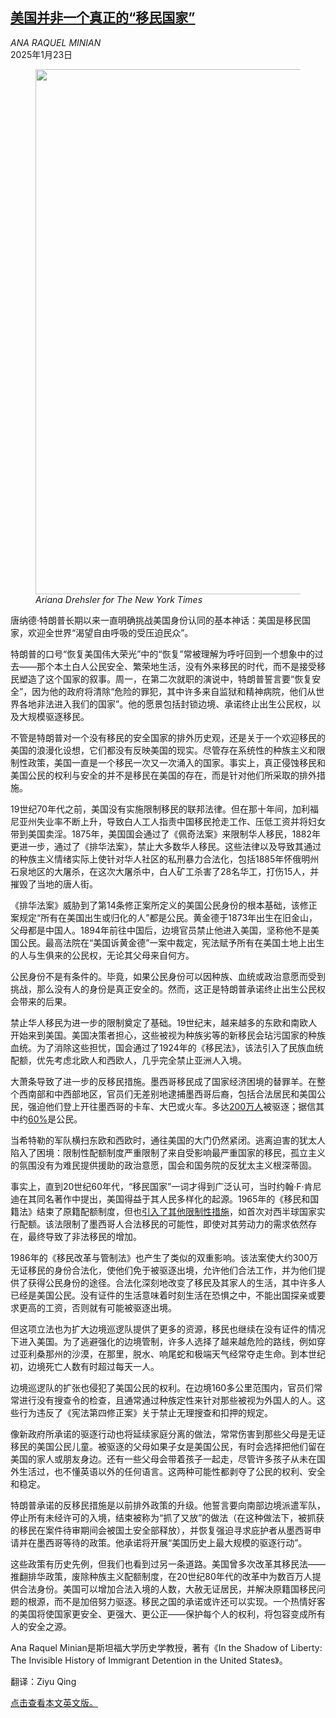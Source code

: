 <!--1737614222000-->
[美国并非一个真正的“移民国家”](https://cn.nytimes.com/opinion/20250123/trump-immigrants-deportations/)
------

<address>ANA RAQUEL MINIAN</address><time pudate="2025-01-23 02:26:41" datetime="2025-01-23 02:26:41">2025年1月23日</time><figure><img src="https://images.weserv.nl/?url=static01.nyt.com/images/2025/01/22/multimedia/22Minian-wlph/22Minian-wlph-master1050.jpg" width="1050" height="840"><figcaption> <cite>Ariana Drehsler for The New York Times</cite></figcaption></figure><section><p>唐纳德·特朗普长期以来一直明确挑战美国身份认同的基本神话：美国是移民国家，欢迎全世界“渴望自由呼吸的受压迫民众”。</p><p>特朗普的口号“恢复美国伟大荣光”中的“恢复”常被理解为呼吁回到一个想象中的过去——那个本土白人公民安全、繁荣地生活，没有外来移民的时代，而不是接受移民塑造了这个国家的叙事。周一，在第二次就职的演说中，特朗普誓言要“恢复安全”，因为他的政府将清除“危险的罪犯，其中许多来自监狱和精神病院，他们从世界各地非法进入我们的国家”。他的愿景包括封锁边境、承诺终止出生公民权，以及大规模驱逐移民。</p><p>不管是特朗普对一个没有移民的安全国家的排外历史观，还是关于一个欢迎移民的美国的浪漫化设想，它们都没有反映美国的现实。尽管存在系统性的种族主义和限制性政策，美国一直是一个移民一次又一次涌入的国家。事实上，真正侵蚀移民和美国公民的权利与安全的并不是移民在美国的存在，而是针对他们所采取的排外措施。</p><p>19世纪70年代之前，美国没有实施限制移民的联邦法律。但在那十年间，加利福尼亚州失业率不断上升，导致白人工人指责中国移民抢走工作、压低工资并将妇女带到美国卖淫。1875年，美国国会通过了《佩奇法案》来限制华人移民，1882年更进一步，通过了《排华法案》，禁止大多数华人移民。这些法律以及导致其通过的种族主义情绪实际上使针对华人社区的私刑暴力合法化，包括1885年怀俄明州石泉地区的大屠杀，在这次大屠杀中，白人矿工杀害了28名华工，打伤15人，并摧毁了当地的唐人街。</p><p>《排华法案》威胁到了第14条修正案所定义的美国公民身份的根本基础，该修正案规定“所有在美国出生或归化的人”都是公民。黄金德于1873年出生在旧金山，父母都是中国人。1894年前往中国后，边境官员禁止他进入美国，坚称他不是美国公民。最高法院在“美国诉黄金德”一案中裁定，宪法赋予所有在美国土地上出生的人与生俱来的公民权，无论其父母来自何方。</p><p>公民身份不是有条件的。毕竟，如果公民身份可以因种族、血统或政治意愿而受到挑战，那么没有人的身份是真正安全的。然而，这正是特朗普承诺终止出生公民权会带来的后果。</p><p>禁止华人移民为进一步的限制奠定了基础。19世纪末，越来越多的东欧和南欧人开始来到美国。美国决策者担心，这些被视为种族劣等的新移民会玷污国家的种族血统。为了消除这些担忧，国会通过了1924年的《移民法》，该法引入了民族血统配额，优先考虑北欧人和西欧人，几乎完全禁止亚洲人入境。</p><p>大萧条导致了进一步的反移民措施。墨西哥移民成了国家经济困境的替罪羊。在整个西南部和中西部地区，官员们无差别地逮捕墨西哥后裔，包括合法居民和美国公民，强迫他们登上开往墨西哥的卡车、大巴或火车。多达<a rel="noopener noreferrer" target="_blank" href="https://www.npr.org/transcripts/5325400?storyId=5325400">200万人</a>被驱逐；据信其中约<a rel="noopener noreferrer" target="_blank" href="https://www.npr.org/2015/09/10/439114563/americas-forgotten-history-of-mexican-american-repatriation">60%</a>是公民。</p><p>当希特勒的军队横扫东欧和西欧时，通往美国的大门仍然紧闭。逃离迫害的犹太人陷入了困境：限制性配额制度严重限制了来自受影响最严重国家的移民，孤立主义的氛围没有为难民提供援助的政治意愿，国会和国务院的反犹太主义根深蒂固。</p><p>事实上，直到20世纪60年代，“移民国家”一词才得到广泛认可，当时约翰·F·肯尼迪在其同名著作中提出，美国得益于其人民多样化的起源。1965年的《移民和国籍法》结束了原籍配额制度，但也<a rel="noopener noreferrer" target="_blank" href="https://press.princeton.edu/books/paperback/9780691160825/impossible-subjects?srsltid=AfmBOooaCpnBANmbh1_EbFahIugLQpoEFLsyeHtxb1Qlm3bh98qG_Tn1">引入了其他限制性措施</a>，如首次对西半球国家实行配额。该法限制了墨西哥人合法移民的可能性，即使对其劳动力的需求依然存在，最终导致了非法移民的增加。</p><p>1986年的《移民改革与管制法》也产生了类似的双重影响。该法案使大约300万无证移民的身份合法化，使他们免于被驱逐出境，允许他们合法工作，并为他们提供了获得公民身份的途径。合法化深刻地改变了移民及其家人的生活，其中许多人已经是美国公民。没有证件的生活意味着时刻生活在恐惧之中，不能出国探亲或要求更高的工资，否则就有可能被驱逐出境。</p><p>但这项立法也为扩大边境巡逻队提供了更多的资源，移民也继续在没有证件的情况下进入美国。为了逃避强化的边境管制，许多人选择了越来越危险的路线，例如穿过亚利桑那州的沙漠，在那里，脱水、响尾蛇和极端天气经常夺走生命。到本世纪初，边境死亡人数有时超过每天一人。</p><p>边境巡逻队的扩张也侵犯了美国公民的权利。在边境160多公里范围内，官员们常常进行没有搜查令的检查，且通常通过种族定性来针对那些被视为外国人的人。这些行为违反了《宪法第四修正案》关于禁止无理搜查和扣押的规定。</p><p>像新政府所承诺的驱逐行动也将延续家庭分离的做法，常常伤害到那些父母是无证移民的美国公民儿童。被驱逐的父母如果子女是美国公民，有时会选择把他们留在美国的家人或朋友身边。还有一些父母会带着孩子一起走，尽管许多孩子从未在国外生活过，也不懂英语以外的任何语言。这两种可能性都剥夺了公民的权利、安全和稳定。</p><p>特朗普承诺的反移民措施是以前排外政策的升级。他誓言要向南部边境派遣军队，停止所有未经许可的入境，结束被称为“抓了又放”的做法（在这种做法下，被抓获的移民在案件待审期间会被国土安全部释放），并恢复强迫寻求庇护者从墨西哥申请并在墨西哥等待的政策。他承诺将开展“美国历史上最大规模的驱逐行动”。</p><p>这些政策有历史先例，但我们也看到过另一条道路。美国曾多次改革其移民法——推翻排华政策，废除种族主义配额制度，在20世纪80年代的改革中为数百万人提供合法身份。美国可以增加合法入境的人数，大赦无证居民，并解决原籍国移民问题的根源，而不是加倍努力驱逐。移民之国的承诺或许还可以实现。一个热情好客的美国将使国家更安全、更强大、更公正——保护每个人的权利，将包容变成所有人的安全之源。</p></section><footer><p>Ana Raquel Minian是斯坦福大学历史学教授，著有《In the Shadow of Liberty: The Invisible History of Immigrant Detention in the United States》。</p><p>翻译：Ziyu Qing</p><p><a rel="nofollow" target="_blank" href="https://www.nytimes.com/2025/01/22/opinion/trump-immigrants-deportations.html">点击查看本文英文版。</a></p></footer>
